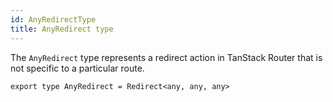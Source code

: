 ```yaml
---
id: AnyRedirectType
title: AnyRedirect type
---
```


The `AnyRedirect` type represents a redirect action in TanStack Router that is not specific to a particular route.

```tsx
export type AnyRedirect = Redirect<any, any, any>
```
